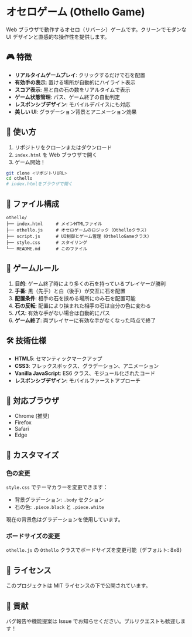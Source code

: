 # オセロゲーム (Othello Game)

Web ブラウザで動作するオセロ（リバーシ）ゲームです。クリーンでモダンな UI デザインと直感的な操作性を提供します。

## 🎮 特徴

- **リアルタイムゲームプレイ**: クリックするだけで石を配置
- **有効手の表示**: 置ける場所が自動的にハイライト表示
- **スコア表示**: 黒と白の石の数をリアルタイムで表示
- **ゲーム状態管理**: パス、ゲーム終了の自動判定
- **レスポンシブデザイン**: モバイルデバイスにも対応
- **美しい UI**: グラデーション背景とアニメーション効果

## 🚀 使い方

1. リポジトリをクローンまたはダウンロード
2. `index.html` を Web ブラウザで開く
3. ゲーム開始！

```bash
git clone <リポジトリURL>
cd othello
# index.htmlをブラウザで開く
```

## 📁 ファイル構成

```
othello/
├── index.html     # メインHTMLファイル
├── othello.js     # オセロゲームのロジック（Othelloクラス）
├── script.js      # UI制御とゲーム管理（OthelloGameクラス）
├── style.css      # スタイリング
└── README.md      # このファイル
```

## 🎯 ゲームルール

1. **目的**: ゲーム終了時により多くの石を持っているプレイヤーが勝利
2. **手番**: 黒（先手）と白（後手）が交互に石を配置
3. **配置条件**: 相手の石を挟める場所にのみ石を配置可能
4. **石の反転**: 配置により挟まれた相手の石は自分の色に変わる
5. **パス**: 有効な手がない場合は自動的にパス
6. **ゲーム終了**: 両プレイヤーに有効な手がなくなった時点で終了

## 🛠️ 技術仕様

- **HTML5**: セマンティックマークアップ
- **CSS3**: フレックスボックス、グラデーション、アニメーション
- **Vanilla JavaScript**: ES6 クラス、モジュール化されたコード
- **レスポンシブデザイン**: モバイルファーストアプローチ

## 📱 対応ブラウザ

- Chrome (推奨)
- Firefox
- Safari
- Edge

## 🔧 カスタマイズ

### 色の変更

`style.css` でテーマカラーを変更できます：

- 背景グラデーション: `.body` セクション
- 石の色: `.piece.black` と `.piece.white`

現在の背景色はグラデーションを使用しています。

### ボードサイズの変更

`othello.js` の `Othello` クラスでボードサイズを変更可能（デフォルト: 8x8）

## 📄 ライセンス

このプロジェクトは MIT ライセンスの下で公開されています。

## 🤝 貢献

バグ報告や機能提案は Issue でお知らせください。プルリクエストも歓迎します！
